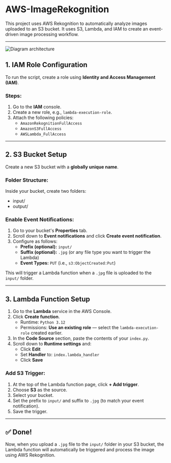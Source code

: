 # AWS-ImageRekognition

This project uses AWS Rekognition to automatically analyze images uploaded to an S3 bucket. It uses S3, Lambda, and IAM to create an event-driven image processing workflow.

---
![Diagram architecture](/workspaces/AWS-ImageRekognition/diagram_image_rekognition.jpg "AWS - Diagram architecture")

## 1. IAM Role Configuration

To run the script, create a role using **Identity and Access Management (IAM)**.

### Steps:

1. Go to the **IAM** console.
2. Create a new role, e.g., `lambda-execution-role`.
3. Attach the following policies:
   - `AmazonRekognitionFullAccess`
   - `AmazonS3FullAccess`
   - `AWSLambda_FullAccess`

---

## 2. S3 Bucket Setup

Create a new S3 bucket with a **globally unique name**.

### Folder Structure:

Inside your bucket, create two folders:
- input/
- output/


### Enable Event Notifications:

1. Go to your bucket's **Properties** tab.
2. Scroll down to **Event notifications** and click **Create event notification**.
3. Configure as follows:
   - **Prefix (optional):** `input/`
   - **Suffix (optional):** `.jpg` (or any file type you want to trigger the Lambda)
   - **Event Types:** `PUT` (i.e., `s3:ObjectCreated:Put`)

This will trigger a Lambda function when a `.jpg` file is uploaded to the `input/` folder.

---

## 3. Lambda Function Setup

1. Go to the **Lambda** service in the AWS Console.
2. Click **Create function**.
   - Runtime: `Python 3.12`
   - Permissions: **Use an existing role** — select the `lambda-execution-role` created earlier.
3. In the **Code Source** section, paste the contents of your `index.py`.
4. Scroll down to **Runtime settings** and:
   - Click **Edit**
   - Set **Handler** to: `index.lambda_handler`
   - Click **Save**

### Add S3 Trigger:

1. At the top of the Lambda function page, click **+ Add trigger**.
2. Choose **S3** as the source.
3. Select your bucket.
4. Set the prefix to `input/` and suffix to `.jpg` (to match your event notification).
5. Save the trigger.

---

## ✅ Done!

Now, when you upload a `.jpg` file to the `input/` folder in your S3 bucket, the Lambda function will automatically be triggered and process the image using AWS Rekognition.
